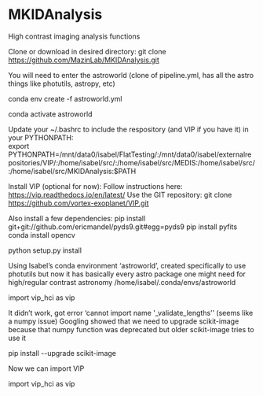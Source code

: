# MKIDAnalysis
High contrast imaging analysis functions

Clone or download in desired directory:
git clone https://github.com/MazinLab/MKIDAnalysis.git

You will need to enter the astroworld (clone of pipeline.yml, has all the astro things like photutils, astropy, etc)

conda env create -f astroworld.yml

conda activate astroworld

Update your ~/.bashrc to include the respository (and VIP if you have it) in your PYTHONPATH:  
export PYTHONPATH=/mnt/data0/isabel/FlatTesting/:/mnt/data0/isabel/externalrepositories/VIP/:/home/isabel/src/:/home/isabel/src/MEDIS:/home/isabel/src/:/home/isabel/src/MKIDAnalysis:$PATH

Install VIP (optional for now):
Follow instructions here:  https://vip.readthedocs.io/en/latest/
Use the GIT repository:  git clone https://github.com/vortex-exoplanet/VIP.git

Also install a few dependencies:
pip install git+git://github.com/ericmandel/pyds9.git#egg=pyds9
pip install pyfits
conda install opencv

python setup.py install

Using Isabel’s conda environment ‘astroworld’, created specifically to use photutils but now it has basically every astro package one might need for high/regular contrast astronomy
/home/isabel/.conda/envs/astroworld

import vip_hci as vip

It didn’t work, got error ‘cannot import name '_validate_lengths'’  (seems like a numpy issue)
Googling showed that we need to upgrade scikit-image because that numpy function was deprecated but older scikit-image tries to use it

pip install --upgrade scikit-image

Now we can import VIP

import vip_hci as vip
